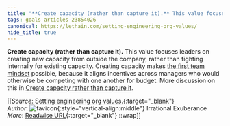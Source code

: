 ```yaml
---
title: "**Create capacity (rather than capture it).** This value focuses leaders ..."
tags: goals articles-23854026
canonical: https://lethain.com/setting-engineering-org-values/
hide_title: true
---
```


**Create capacity (rather than capture it).** This value focuses leaders on creating new capacity from outside the company, rather than fighting internally for existing capacity. Creating capacity makes [the first team mindset](https://lethain.com/first-team/) possible, because it aligns incentives across managers who would otherwise be competing with one another for budget. More discussion on this in [Create capacity rather than capture it](https://lethain.com/create-capacity/).


[[_Source_: [Setting engineering org values.](https://lethain.com/setting-engineering-org-values/){:target="_blank"}<br>
_Author_: ![favicon](https://s2.googleusercontent.com/s2/favicons?domain=lethain.com){:style="vertical-align:middle"} Irrational Exuberance<br>
_More_: [Readwise URL](https://readwise.io/open/466426232){:target="_blank"}
::wrap]]